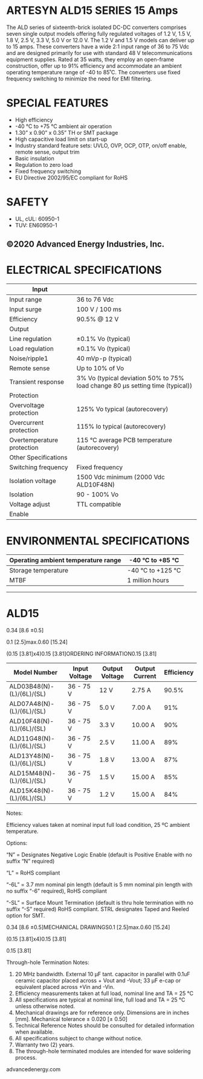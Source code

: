 # ARTESYN ALD15 SERIES 15 Amps

The ALD series of sixteenth-brick isolated DC-DC converters comprises seven single output models offering fully regulated voltages of 1.2 V, 1.5 V, 1.8 V, 2.5 V, 3.3 V, 5.0 V or 12.0 V. The 1.2 V and 1.5 V models can deliver up to 15 amps. These converters have a wide 2:1 input range of 36 to 75 Vdc and are designed primarily for use with standard 48 V telecommunications equipment supplies. Rated at 35 watts, they employ an open-frame construction, offer up to 91% efficiency and accommodate an ambient operating temperature range of -40 to 85˚C. The converters use fixed frequency switching to minimize the need for EMI filtering.

# SPECIAL FEATURES

- High efficiency
- -40 °C to +75 °C ambient air operation
- 1.30” x 0.90” x 0.35” TH or SMT package
- High capacitive load limit on start-up
- Industry standard feature sets: UVLO, OVP, OCP, OTP, on/off enable, remote sense, output trim
- Basic insulation
- Regulation to zero load
- Fixed frequency switching
- EU Directive 2002/95/EC compliant for RoHS

# SAFETY

- UL, cUL: 60950-1
- TUV: EN60950-1

©2020 Advanced Energy Industries, Inc.
---
# ELECTRICAL SPECIFICATIONS

|Input| |
|---|---|
|Input range|36 to 76 Vdc|
|Input surge|100 V / 100 ms|
|Efficiency|90.5% @ 12 V|
|Output| |
|Line regulation|±0.1% Vo (typical)|
|Load regulation|±0.1% Vo (typical)|
|Noise/ripple1|40 mVp-p (typical)|
|Remote sense|Up to 10% of Vo|
|Transient response|3% Vo (typical deviation 50% to 75% load change 80 μs setting time (typical))|
|Protection| |
|Overvoltage protection|125% Vo typical (autorecovery)|
|Overcurrent protection|115% Io typical (autorecovery)|
|Overtemperature protection|115 °C average PCB temperature (autorecovery)|
|Other Specifications| |
|Switching frequency|Fixed frequency|
|Isolation voltage|1500 Vdc minimum (2000 Vdc ALD10F48N)|
|Isolation|90 - 100% Vo|
|Voltage adjust|TTL compatible|
|Enable| |

# ENVIRONMENTAL SPECIFICATIONS

|Operating ambient temperature range|-40 °C to +85 °C|
|---|---|
|Storage temperature|-40 °C to +125 °C|
|MTBF|1 million hours|
---
# ALD15

0.34 [8.6 ±0.5]

0.1 [2.5]max.0.60 [15.24]

(0.15 [3.81]x4)0.15 [3.81]ORDERING INFORMATION0.15 [3.81]

|Model Number|Input Voltage|Output Voltage|Output Current|Efficiency|
|---|---|---|---|---|
|ALD03B48(N)-(L)/(6L)/(SL)|36 - 75 V|12 V|2.75 A|90.5%|
|ALD07A48(N)-(L)/(6L)/(SL)|36 - 75 V|5.0 V|7.00 A|91%|
|ALD10F48(N)-(L)/(6L)/(SL)|36 - 75 V|3.3 V|10.00 A|90%|
|ALD11G48(N)-(L)/(6L)/(SL)|36 - 75 V|2.5 V|11.00 A|89%|
|ALD13Y48(N)-(L)/(6L)/(SL)|36 - 75 V|1.8 V|13.00 A|87%|
|ALD15M48(N)-(L)/(6L)/(SL)|36 - 75 V|1.5 V|15.00 A|85%|
|ALD15K48(N)-(L)/(6L)/(SL)|36 - 75 V|1.2 V|15.00 A|84%|

Notes:

Efficiency values taken at nominal input full load condition, 25 ºC ambient temperature.

Options:

“N” = Designates Negative Logic Enable (default is Positive Enable with no suffix “N” required)

“L” = RoHS compliant

“-6L” = 3.7 mm nominal pin length (default is 5 mm nominal pin length with no suffix “-6” required), RoHS compliant

“-SL” = Surface Mount Termination (default is thru hole termination with no suffix “-S” required) RoHS compliant. STRL designates Taped and Reeled option for SMT.

0.34 [8.6 ±0.5]MECHANICAL DRAWINGS0.1 [2.5]max.0.60 [15.24]

(0.15 [3.81]x4)0.15 [3.81]

0.15 [3.81]

Through-hole Termination
Notes:

1. 20 MHz bandwidth. External 10 μF tant. capacitor in parallel with 0.1uF ceramic capacitor placed across + Vout and -Vout; 33 μF e-cap or equivalent placed across +Vin and -Vin.
2. Efficiency measurements taken at full load, nominal line and TA = 25 °C
3. All specifications are typical at nominal line, full load and TA = 25 °C unless otherwise noted.
4. Mechanical drawings are for reference only. Dimensions are in inches [mm]. Mechanical tolerance ± 0.020 [± 0.50]
5. Technical Reference Notes should be consulted for detailed information when available.
6. All specifications subject to change without notice.
7. Warranty two (2) years.
8. The through-hole terminated modules are intended for wave soldering process.

advancedenergy.com